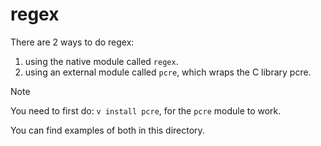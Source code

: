 # regex

There are 2 ways to do regex:
1. using the native module called `regex`.
2. using an external module called `pcre`, which wraps the C library pcre.

> [!NOTE]
> You need to first do: `v install pcre`, for the `pcre` module to work.

You can find examples of both in this directory.
